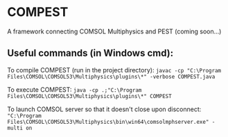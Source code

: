 # COMPEST
A framework connecting COMSOL Multiphysics and PEST (coming soon...)

## Useful commands (in Windows cmd):
To compile COMPEST (run in the project directory):
`javac -cp "C:\Program Files\COMSOL\COMSOL53\Multiphysics\plugins\*" -verbose COMPEST.java`

To execute COMPEST:
`java -cp .;"C:\Program Files\COMSOL\COMSOL53\Multiphysics\plugins\*" COMPEST`

To launch COMSOL server so that it doesn't close upon disconnect:
`"C:\Program Files\COMSOL\COMSOL53\Multiphysics\bin\win64\comsolmphserver.exe" -multi on`
